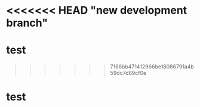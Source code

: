 <<<<<<< HEAD
"new development branch" 
=======
# test
>>>>>>> 7166bb471412966be18086791a4b59dc7d89cf0e
# test

